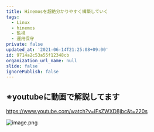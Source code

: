 ```yaml
---
title: Hinemosを超絶分かりやすく構築していく
tags:
  - Linux
  - hinemos
  - 監視
  - 運用保守
private: false
updated_at: '2021-06-14T21:25:08+09:00'
id: 9714a2c53a55f12348cb
organization_url_name: null
slide: false
ignorePublish: false
---
```

※youtubeに動画で解説してます
-
https://www.youtube.com/watch?v=iFsZWXD8jbc&t=220s

![image.png](https://qiita-image-store.s3.ap-northeast-1.amazonaws.com/0/924512/5bc751e8-9a2a-d25f-bdb5-054b6d79591b.png)

